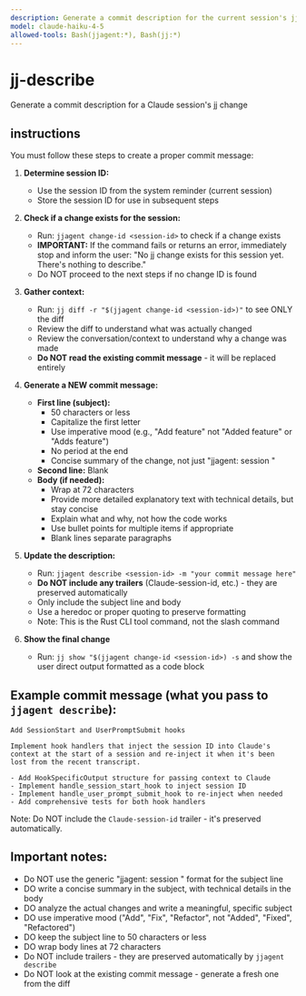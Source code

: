 ```yaml
---
description: Generate a commit description for the current session's jj change
model: claude-haiku-4-5
allowed-tools: Bash(jjagent:*), Bash(jj:*)
---
```


# jj-describe

Generate a commit description for a Claude session's jj change

## instructions

You must follow these steps to create a proper commit message:

1. **Determine session ID:**
   - Use the session ID from the system reminder (current session)
   - Store the session ID for use in subsequent steps

2. **Check if a change exists for the session:**
   - Run: `jjagent change-id <session-id>` to check if a change exists
   - **IMPORTANT:** If the command fails or returns an error, immediately stop and inform the user:
     "No jj change exists for this session yet. There's nothing to describe."
   - Do NOT proceed to the next steps if no change ID is found

3. **Gather context:**
   - Run: `jj diff -r "$(jjagent change-id <session-id>)"` to see ONLY the diff
   - Review the diff to understand what was actually changed
   - Review the conversation/context to understand why a change was made
   - **Do NOT read the existing commit message** - it will be replaced entirely

4. **Generate a NEW commit message:**
   - **First line (subject):**
     - 50 characters or less
     - Capitalize the first letter
     - Use imperative mood (e.g., "Add feature" not "Added feature" or "Adds feature")
     - No period at the end
     - Concise summary of the change, not just "jjagent: session <id>"
   - **Second line:** Blank
   - **Body (if needed):**
     - Wrap at 72 characters
     - Provide more detailed explanatory text with technical details, but stay concise
     - Explain what and why, not how the code works
     - Use bullet points for multiple items if appropriate
     - Blank lines separate paragraphs

5. **Update the description:**
   - Run: `jjagent describe <session-id> -m "your commit message here"`
   - **Do NOT include any trailers** (Claude-session-id, etc.) - they are preserved automatically
   - Only include the subject line and body
   - Use a heredoc or proper quoting to preserve formatting
   - Note: This is the Rust CLI tool command, not the slash command

6. **Show the final change**
   - Run: `jj show "$(jjagent change-id <session-id>) -s` and show the user direct output formatted as a code block

## Example commit message (what you pass to `jjagent describe`):

```
Add SessionStart and UserPromptSubmit hooks

Implement hook handlers that inject the session ID into Claude's
context at the start of a session and re-inject it when it's been
lost from the recent transcript.

- Add HookSpecificOutput structure for passing context to Claude
- Implement handle_session_start_hook to inject session ID
- Implement handle_user_prompt_submit_hook to re-inject when needed
- Add comprehensive tests for both hook handlers
```

Note: Do NOT include the `Claude-session-id` trailer - it's preserved automatically.

## Important notes:

- Do NOT use the generic "jjagent: session <id>" format for the subject line
- DO write a concise summary in the subject, with technical details in the body
- DO analyze the actual changes and write a meaningful, specific subject
- DO use imperative mood ("Add", "Fix", "Refactor", not "Added", "Fixed", "Refactored")
- DO keep the subject line to 50 characters or less
- DO wrap body lines at 72 characters
- Do NOT include trailers - they are preserved automatically by `jjagent describe`
- Do NOT look at the existing commit message - generate a fresh one from the diff
